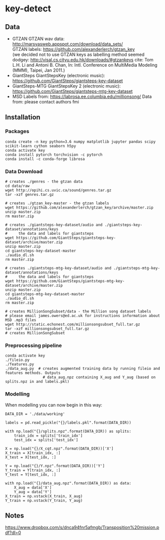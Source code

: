 # key-detect

## Data

* GTZAN
    GTZAN wav data: http://marsyasweb.appspot.com/download/data_sets/  
    GTZAN labels: https://github.com/alexanderlerch/gtzan_key  
    (we decided not to use GTZAN keys as labelling method seemed dodgey: 
    http://visal.cs.cityu.edu.hk/downloads/#gtzankeys cite: Tom L.H. Li 
    and Antoni B. Chan, In: Intl. Conference on MultiMedia Modeling (MMM), 
    Taipei, Jan 2011.)  
* GiantSteps
    GiantStepsKey (electronic music): https://github.com/GiantSteps/giantsteps-key-dataset
* GiantSteps-MTG
    GiantStepsKey 2 (electronic music): https://github.com/GiantSteps/giantsteps-mtg-key-dataset
* MSD
    Labels from: https://labrosa.ee.columbia.edu/millionsong/
    Data from: please contact authors fmi

## Installation

### Packages
```
conda create -n key python=3.6 numpy matplotlib jupyter pandas scipy scikit-learn cython seaborn h5py
conda activate key
conda install pytorch torchvision -c pytorch
conda install -c conda-forge librosa
```

### Data Download
```
# creates ./genres - the gtzan data
cd data/raw
wget http://opihi.cs.uvic.ca/sound/genres.tar.gz
tar -xzf genres.tar.gz

# creates ./gtzan_key-master - the gtzan labels
wget https://github.com/alexanderlerch/gtzan_key/archive/master.zip
unzip master.zip
rm master.zip

# creates ./giantsteps-key-dataset/audio and ./giantsteps-key-dataset/annotations/keys
#     the data and labels for giantsteps 
wget https://github.com/GiantSteps/giantsteps-key-dataset/archive/master.zip
unzip master.zip
cd giantsteps-key-dataset-master
./audio_dl.sh
rm master.zip

# creates ./giantsteps-mtg-key-dataset/audio and ./giantsteps-mtg-key-dataset/annotations/keys
#     the data and labels for giantsteps 
wget https://github.com/GiantSteps/giantsteps-mtg-key-dataset/archive/master.zip
unzip master.zip
cd giantsteps-mtg-key-dataset-master
./audio_dl.sh
rm master.zip

# creates MillionSongSubset/data - the Million song dataset labels
# please email james.owers@ed.ac.uk for instructions information about MSD .mp3 files
wget http://static.echonest.com/millionsongsubset_full.tar.gz
tar -xzf millionsongsubset_full.tar.gz
# creates MillionSongSubset
```

### Preprocessing pipeline
```
conda activate key
./fileio.py
./features.py
./data_aug.py  # creates augmented training data by running fileio and features methods. Outputs
                 # data_aug.npz containing X_aug and Y_aug (based on splits.npz in and labels.pkl)
```

### Modelling
When modelling you can now begin in this way:
```
DATA_DIR = './data/working'

labels = pd.read_pickle("{}/labels.pkl".format(DATA_DIR))

with np.load("{}/splits.npz".format(DATA_DIR)) as splits:
    train_idx = splits['train_idx']
    test_idx = splits['test_idx']

X = np.load("{}/X_cqt.npz".format(DATA_DIR))['X']
X_train = X[train_idx, :]
X_test = X[test_idx, :]

Y = np.load("{}/Y.npz".format(DATA_DIR))['Y']
Y_train = Y[train_idx, :]
Y_test = Y[test_idx, :]

with np.load("{}/data_aug.npz".format(DATA_DIR)) as data:
    X_aug = data['X']
    Y_aug = data['Y']
X_train = np.vstack(X_train, X_aug)
Y_train = np.vstack(Y_train, Y_aug)
```


## Notes
https://www.dropbox.com/s/dnca94fnr5afmgb/Transposition%20mission.pdf?dl=0
